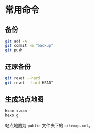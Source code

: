 # 常用命令

## 备份

```sh
git add -A
git commit -m "backup"
git push
```

## 还原备份

```sh
git reset --hard 
git reset --hard HEAD^
```



## 生成站点地图

```sh
hexo clean
hexo g
```

站点地图为 `public` 文件夹下的 `sitemap.xml`。
